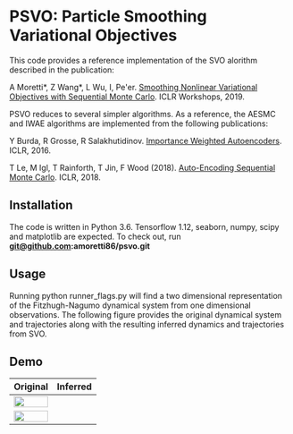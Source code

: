 # PSVO: Particle Smoothing Variational Objectives

This code provides a reference implementation of the SVO alorithm described in the publication: 

A Moretti*, Z Wang*, L Wu, I, Pe'er. [Smoothing Nonlinear Variational Objectives with Sequential Monte Carlo](https://openreview.net/pdf?id=HJg24U8tuE). ICLR Workshops, 2019.

PSVO reduces to several simpler algorithms. As a reference, the AESMC and IWAE algorithms are implemented from the following publications:

Y Burda, R Grosse, R Salakhutidinov. [Importance Weighted Autoencoders](https://arxiv.org/abs/1509.00519). ICLR, 2016.

T Le, M Igl, T Rainforth, T Jin, F Wood (2018). [Auto-Encoding Sequential Monte Carlo](https://arxiv.org/abs/1705.10306). ICLR, 2018.


## Installation

The code is written in Python 3.6. Tensorflow 1.12, seaborn, numpy, scipy and matplotlib are expected. To check out, run <b>git@github.com:amoretti86/psvo.git</b>


## Usage

Running python runner_flags.py will find a two dimensional representation of the Fitzhugh-Nagumo dynamical system from one dimensional observations. The following figure provides the original dynamical system and trajectories along with the resulting inferred dynamics and trajectories from SVO. 


## Demo

| Original | Inferred |
|-----------|----------|
|<img src="https://github.com/amoretti86/PSVO/tree/master/notebooks/figures/fhn.png" width="100%"/> 
|<img src="https://github.com/amoretti86/PSVO/tree/master/notebooks/figures/fit.png" width="100%"/>|
